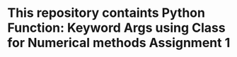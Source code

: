 # This repository containts Python Function: Keyword Args using Class for Numerical methods Assignment 1
